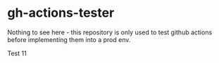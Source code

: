 # gh-actions-tester
Nothing to see here - this repository is only used to test github actions before implementing them into a prod env.

Test 11